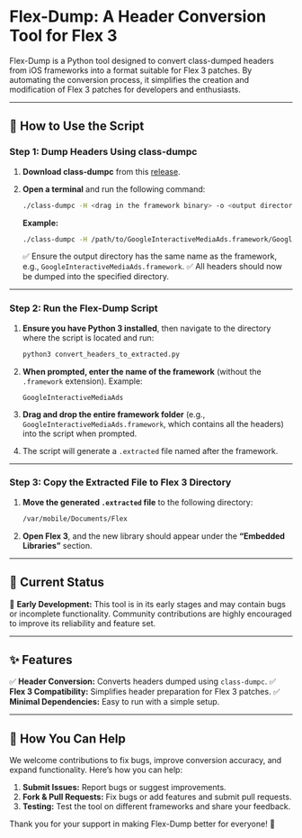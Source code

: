 # Flex-Dump: A Header Conversion Tool for Flex 3

Flex-Dump is a Python tool designed to convert class-dumped headers from iOS frameworks into a format suitable for Flex 3 patches. By automating the conversion process, it simplifies the creation and modification of Flex 3 patches for developers and enthusiasts.

---
## 🚀 How to Use the Script

### **Step 1: Dump Headers Using class-dumpc**

1. **Download class-dumpc** from this [release](https://github.com/lechium/classdumpios/releases/tag/4.2.0-RELEASE1).
2. **Open a terminal** and run the following command:
   
   ```sh
   ./class-dumpc -H <drag in the framework binary> -o <output directory>
   ```

   **Example:**
   ```sh
   ./class-dumpc -H /path/to/GoogleInteractiveMediaAds.framework/GoogleInteractiveMediaAds -o /path/to/output/GoogleInteractiveMediaAds.framework
   ```

   ✅ Ensure the output directory has the same name as the framework, e.g., `GoogleInteractiveMediaAds.framework`.
   ✅ All headers should now be dumped into the specified directory.

---
### **Step 2: Run the Flex-Dump Script**

1. **Ensure you have Python 3 installed**, then navigate to the directory where the script is located and run:
   
   ```sh
   python3 convert_headers_to_extracted.py
   ```

2. **When prompted, enter the name of the framework** (without the `.framework` extension). Example:
   
   ```
   GoogleInteractiveMediaAds
   ```

3. **Drag and drop the entire framework folder** (e.g., `GoogleInteractiveMediaAds.framework`, which contains all the headers) into the script when prompted.
4. The script will generate a `.extracted` file named after the framework.

---
### **Step 3: Copy the Extracted File to Flex 3 Directory**

1. **Move the generated `.extracted` file** to the following directory:
   
   ```sh
   /var/mobile/Documents/Flex
   ```

2. **Open Flex 3**, and the new library should appear under the **“Embedded Libraries”** section.

---
## 📌 Current Status

🚧 **Early Development:** This tool is in its early stages and may contain bugs or incomplete functionality. Community contributions are highly encouraged to improve its reliability and feature set.

---
## ✨ Features

✅ **Header Conversion:** Converts headers dumped using `class-dumpc`.
✅ **Flex 3 Compatibility:** Simplifies header preparation for Flex 3 patches.
✅ **Minimal Dependencies:** Easy to run with a simple setup.

---
## 🤝 How You Can Help

We welcome contributions to fix bugs, improve conversion accuracy, and expand functionality. Here’s how you can help:

1. **Submit Issues:** Report bugs or suggest improvements.
2. **Fork & Pull Requests:** Fix bugs or add features and submit pull requests.
3. **Testing:** Test the tool on different frameworks and share your feedback.

Thank you for your support in making Flex-Dump better for everyone! 🚀


